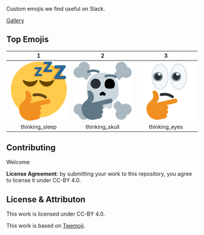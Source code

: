 Custom emojis we find useful on Slack.

[Gallery](https://custom-emojis.uhyo.space/)

## Top Emojis

|                      1                       |                      2                       |                     3                      |
| :------------------------------------------: | :------------------------------------------: | :----------------------------------------: |
| ![thinking_sleep](emojis/thinking_sleep.png) | ![thinking_skull](emojis/thinking_skull.png) | ![thinking_eyes](emojis/thinking_eyes.png) |
|                thinking_sleep                |                thinking_skull                |               thinking_eyes                |

## Contributing

Welcome

**License Agreement**: by submitting your work to this repository, you agree to license it under CC-BY 4.0.

## License & Attributon

This work is licensed under CC-BY 4.0.

This work is based on [Twemoji](https://github.com/twitter/twemoji).

